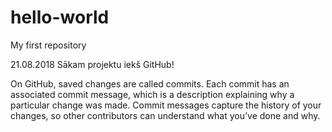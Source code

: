 # hello-world
My first repository

21.08.2018
Sākam projektu iekš GitHub!

On GitHub, saved changes are called commits. Each commit has an associated commit message, which is a description explaining why a particular change was made. Commit messages capture the history of your changes, so other contributors can understand what you’ve done and why.
